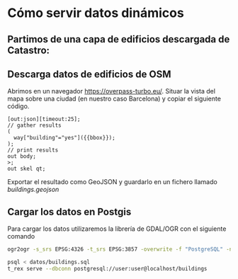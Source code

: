 # Cómo servir datos dinámicos

## Partimos de una capa de edificios descargada de Catastro:




## Descarga datos de edificios de OSM

Abrimos en un navegador https://overpass-turbo.eu/. Situar la vista del mapa sobre una ciudad (en nuestro caso Barcelona) y copiar el siguiente código.

```
[out:json][timeout:25];
// gather results
(
  way["building"="yes"]({{bbox}});
);
// print results
out body;
>;
out skel qt;
```

Exportar el resultado como GeoJSON y guardarlo en un fichero llamado *buildings.geojson*

## Cargar los datos en Postgis

Para cargar los datos utilizaremos la librería de GDAL/OGR con el siguiente comando

```bash
ogr2ogr -s_srs EPSG:4326 -t_srs EPSG:3857 -overwrite -f "PostgreSQL" -nln public.building PG:"host=127.0.0.1 user=postgres password=postgres dbname=postgres" buildings.geojson -lco GEOMETRY_NAME=geom  -skipfailures
```






```bash
psql < datos/buildings.sql
t_rex serve --dbconn postgresql://user:user@localhost/buildings
```

